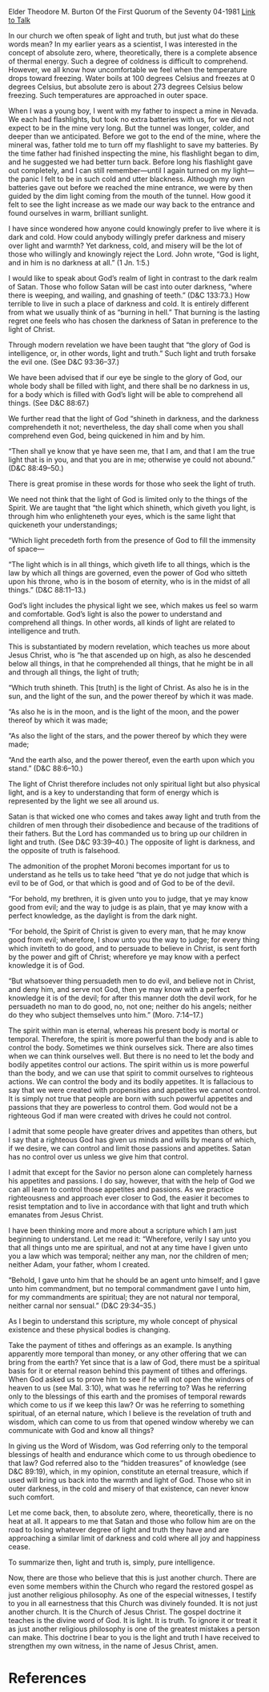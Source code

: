 Elder Theodore M. Burton
Of the First Quorum of the Seventy
04-1981
[Link to Talk](https://www.churchofjesuschrist.org/study/general-conference/1981/04/light-and-truth?lang=eng)

In our church we often speak of light and truth, but just what do these words mean? In my earlier years as a scientist, I was interested in the concept of absolute zero, where, theoretically, there is a complete absence of thermal energy. Such a degree of coldness is difficult to comprehend. However, we all know how uncomfortable we feel when the temperature drops toward freezing. Water boils at 100 degrees Celsius and freezes at 0 degrees Celsius, but absolute zero is about 273 degrees Celsius below freezing. Such temperatures are approached in outer space.

When I was a young boy, I went with my father to inspect a mine in Nevada. We each had flashlights, but took no extra batteries with us, for we did not expect to be in the mine very long. But the tunnel was longer, colder, and deeper than we anticipated. Before we got to the end of the mine, where the mineral was, father told me to turn off my flashlight to save my batteries. By the time father had finished inspecting the mine, his flashlight began to dim, and he suggested we had better turn back. Before long his flashlight gave out completely, and I can still remember—until I again turned on my light—the panic I felt to be in such cold and utter blackness. Although my own batteries gave out before we reached the mine entrance, we were by then guided by the dim light coming from the mouth of the tunnel. How good it felt to see the light increase as we made our way back to the entrance and found ourselves in warm, brilliant sunlight.

I have since wondered how anyone could knowingly prefer to live where it is dark and cold. How could anybody willingly prefer darkness and misery over light and warmth? Yet darkness, cold, and misery will be the lot of those who willingly and knowingly reject the Lord. John wrote, “God is light, and in him is no darkness at all.” (1 Jn. 1:5.)

I would like to speak about God’s realm of light in contrast to the dark realm of Satan. Those who follow Satan will be cast into outer darkness, “where there is weeping, and wailing, and gnashing of teeth.” (D&C 133:73.) How terrible to live in such a place of darkness and cold. It is entirely different from what we usually think of as “burning in hell.” That burning is the lasting regret one feels who has chosen the darkness of Satan in preference to the light of Christ.

Through modern revelation we have been taught that “the glory of God is intelligence, or, in other words, light and truth.” Such light and truth forsake the evil one. (See D&C 93:36–37.)

We have been advised that if our eye be single to the glory of God, our whole body shall be filled with light, and there shall be no darkness in us, for a body which is filled with God’s light will be able to comprehend all things. (See D&C 88:67.)

We further read that the light of God “shineth in darkness, and the darkness comprehendeth it not; nevertheless, the day shall come when you shall comprehend even God, being quickened in him and by him.

“Then shall ye know that ye have seen me, that I am, and that I am the true light that is in you, and that you are in me; otherwise ye could not abound.” (D&C 88:49–50.)

There is great promise in these words for those who seek the light of truth.

We need not think that the light of God is limited only to the things of the Spirit. We are taught that “the light which shineth, which giveth you light, is through him who enlighteneth your eyes, which is the same light that quickeneth your understandings;

“Which light precedeth forth from the presence of God to fill the immensity of space—

“The light which is in all things, which giveth life to all things, which is the law by which all things are governed, even the power of God who sitteth upon his throne, who is in the bosom of eternity, who is in the midst of all things.” (D&C 88:11–13.)

God’s light includes the physical light we see, which makes us feel so warm and comfortable. God’s light is also the power to understand and comprehend all things. In other words, all kinds of light are related to intelligence and truth.

This is substantiated by modern revelation, which teaches us more about Jesus Christ, who is “he that ascended up on high, as also he descended below all things, in that he comprehended all things, that he might be in all and through all things, the light of truth;

“Which truth shineth. This [truth] is the light of Christ. As also he is in the sun, and the light of the sun, and the power thereof by which it was made.

“As also he is in the moon, and is the light of the moon, and the power thereof by which it was made;

“As also the light of the stars, and the power thereof by which they were made;

“And the earth also, and the power thereof, even the earth upon which you stand.” (D&C 88:6–10.)

The light of Christ therefore includes not only spiritual light but also physical light, and is a key to understanding that form of energy which is represented by the light we see all around us.

Satan is that wicked one who comes and takes away light and truth from the children of men through their disobedience and because of the traditions of their fathers. But the Lord has commanded us to bring up our children in light and truth. (See D&C 93:39–40.) The opposite of light is darkness, and the opposite of truth is falsehood.

The admonition of the prophet Moroni becomes important for us to understand as he tells us to take heed “that ye do not judge that which is evil to be of God, or that which is good and of God to be of the devil.

“For behold, my brethren, it is given unto you to judge, that ye may know good from evil; and the way to judge is as plain, that ye may know with a perfect knowledge, as the daylight is from the dark night.

“For behold, the Spirit of Christ is given to every man, that he may know good from evil; wherefore, I show unto you the way to judge; for every thing which inviteth to do good, and to persuade to believe in Christ, is sent forth by the power and gift of Christ; wherefore ye may know with a perfect knowledge it is of God.

“But whatsoever thing persuadeth men to do evil, and believe not in Christ, and deny him, and serve not God, then ye may know with a perfect knowledge it is of the devil; for after this manner doth the devil work, for he persuadeth no man to do good, no, not one; neither do his angels; neither do they who subject themselves unto him.” (Moro. 7:14–17.)

The spirit within man is eternal, whereas his present body is mortal or temporal. Therefore, the spirit is more powerful than the body and is able to control the body. Sometimes we think ourselves sick. There are also times when we can think ourselves well. But there is no need to let the body and bodily appetites control our actions. The spirit within us is more powerful than the body, and we can use that spirit to commit ourselves to righteous actions. We can control the body and its bodily appetites. It is fallacious to say that we were created with propensities and appetites we cannot control. It is simply not true that people are born with such powerful appetites and passions that they are powerless to control them. God would not be a righteous God if man were created with drives he could not control.

I admit that some people have greater drives and appetites than others, but I say that a righteous God has given us minds and wills by means of which, if we desire, we can control and limit those passions and appetites. Satan has no control over us unless we give him that control.

I admit that except for the Savior no person alone can completely harness his appetites and passions. I do say, however, that with the help of God we can all learn to control those appetites and passions. As we practice righteousness and approach ever closer to God, the easier it becomes to resist temptation and to live in accordance with that light and truth which emanates from Jesus Christ.

I have been thinking more and more about a scripture which I am just beginning to understand. Let me read it: “Wherefore, verily I say unto you that all things unto me are spiritual, and not at any time have I given unto you a law which was temporal; neither any man, nor the children of men; neither Adam, your father, whom I created.

“Behold, I gave unto him that he should be an agent unto himself; and I gave unto him commandment, but no temporal commandment gave I unto him, for my commandments are spiritual; they are not natural nor temporal, neither carnal nor sensual.” (D&C 29:34–35.)

As I begin to understand this scripture, my whole concept of physical existence and these physical bodies is changing.

Take the payment of tithes and offerings as an example. Is anything apparently more temporal than money, or any other offering that we can bring from the earth? Yet since that is a law of God, there must be a spiritual basis for it or eternal reason behind this payment of tithes and offerings. When God asked us to prove him to see if he will not open the windows of heaven to us (see Mal. 3:10), what was he referring to? Was he referring only to the blessings of this earth and the promises of temporal rewards which come to us if we keep this law? Or was he referring to something spiritual, of an eternal nature, which I believe is the revelation of truth and wisdom, which can come to us from that opened window whereby we can communicate with God and know all things?

In giving us the Word of Wisdom, was God referring only to the temporal blessings of health and endurance which come to us through obedience to that law? God referred also to the “hidden treasures” of knowledge (see D&C 89:19), which, in my opinion, constitute an eternal treasure, which if used will bring us back into the warmth and light of God. Those who sit in outer darkness, in the cold and misery of that existence, can never know such comfort.

Let me come back, then, to absolute zero, where, theoretically, there is no heat at all. It appears to me that Satan and those who follow him are on the road to losing whatever degree of light and truth they have and are approaching a similar limit of darkness and cold where all joy and happiness cease.

To summarize then, light and truth is, simply, pure intelligence.

Now, there are those who believe that this is just another church. There are even some members within the Church who regard the restored gospel as just another religious philosophy. As one of the especial witnesses, I testify to you in all earnestness that this Church was divinely founded. It is not just another church. It is the Church of Jesus Christ. The gospel doctrine it teaches is the divine word of God. It is light. It is truth. To ignore it or treat it as just another religious philosophy is one of the greatest mistakes a person can make. This doctrine I bear to you is the light and truth I have received to strengthen my own witness, in the name of Jesus Christ, amen.

# References
